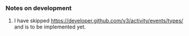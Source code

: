 ### Notes on development


1. I have skipped https://developer.github.com/v3/activity/events/types/ and is to be implemented yet.
